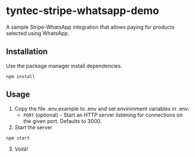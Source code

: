 # tyntec-stripe-whatsapp-demo

A sample Stripe-WhatsApp integration that allows paying for products selected using WhatsApp.

## Installation

Use the package manager install dependencies.

```
npm install
```

## Usage
1. Copy the file .env.example to .env and set environment variables in .env:
    * `PORT` (optional) - Start an HTTP server listening for connections on the given port. Defaults to 3000.
2. Start the server
```
npm start
```
3. Voilà!
